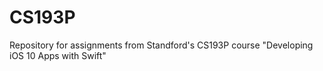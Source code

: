 # CS193P
Repository for assignments from Standford's CS193P course "Developing iOS 10 Apps with Swift"
